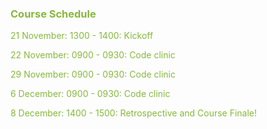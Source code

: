 ### <span style="color: rgb(135, 184, 61)">Course Schedule</span>

<span style="color: rgb(135, 184, 61)">21 November: 1300 - 1400: Kickoff</span>

<span style="color: rgb(135, 184, 61)">22 November: 0900 - 0930: Code clinic</span>

<span style="color: rgb(135, 184, 61)">29 November: 0900 - 0930: Code clinic</span>

<span style="color: rgb(135, 184, 61)">6 December: 0900 - 0930: Code clinic</span>

<span style="color: rgb(135, 184, 61)">8 December: 1400 - 1500: Retrospective and Course Finale!</span>

